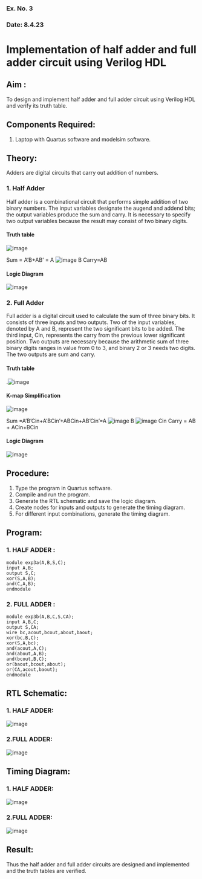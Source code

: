 ### Ex. No. 3
### Date: 8.4.23
# Implementation of half adder and full adder circuit using Verilog HDL
## Aim :
To design and implement half adder and full adder circuit using Verilog HDL and verify its truth table.
## Components Required:
1.	Laptop with Quartus software and modelsim software.
## Theory:
Adders are digital circuits that carry out addition of numbers.
### 1.	Half Adder
Half adder is a combinational circuit that performs simple addition of two binary numbers. The input variables designate the augend and addend bits; the output variables produce the sum and carry. It is necessary to specify two output variables because the result may consist of two binary digits.
#### Truth table
 ![image](https://github.com/rvinifa/Adder/assets/133735746/469bd63c-0a45-4d7a-a68a-b68bb36c637a)

Sum = A’B+AB’ = A  ![image](https://github.com/rvinifa/Adder/assets/133735746/aac88cdf-2255-4bff-971b-a3657a2c19e3)
     B
Carry=AB
#### Logic Diagram
 ![image](https://github.com/rvinifa/Adder/assets/133735746/c65758e5-f597-4204-8ab1-41575bd0c3e3)

### 2.	Full Adder
Full adder is a digital circuit used to calculate the sum of three binary bits. It consists of three inputs and two outputs. Two of the input variables, denoted by A and B, represent the two significant bits to be added. The third input, Cin, represents the carry from the previous lower significant position. Two outputs are necessary because the arithmetic sum of three binary digits ranges in value from 0 to 3, and binary 2 or 3 needs two digits. The two outputs are sum and carry. 
#### Truth table
  .![image](https://github.com/rvinifa/Adder/assets/133735746/f8301e61-a457-4c1b-97fd-1adcb039df01)

#### K-map Simplification
 ![image](https://github.com/rvinifa/Adder/assets/133735746/03a38bcf-2642-4391-8424-7011b94e6002)

Sum =A’B’Cin+A’BCin’+ABCin+AB’Cin’=A ![image](https://github.com/rvinifa/Adder/assets/133735746/d522a34d-a1e9-4d96-9b19-3cbc259cb7e2)
 B ![image](https://github.com/rvinifa/Adder/assets/133735746/f52fbe53-60e0-4c19-b728-7efb11d08248)
 Cin
Carry = AB + ACin+BCin
#### Logic Diagram
 ![image](https://github.com/rvinifa/Adder/assets/133735746/982f8574-d184-49fa-a66a-4201ea48c58d)

## Procedure:
1.	Type the program in Quartus software.
2.	Compile and run the program.
3.	Generate the RTL schematic and save the logic diagram.
4.	Create nodes for inputs and outputs to generate the timing diagram.
5.	For different input combinations, generate the timing diagram.


## Program:
### 1. HALF ADDER :
```
module exp3a(A,B,S,C);
input A,B;
output S,C;
xor(S,A,B);
and(C,A,B);
endmodule
```
### 2. FULL ADDER :
```
module exp3b(A,B,C,S,CA);
input A,B,C;
output S,CA;
wire bc,acout,bcout,about,baout;
xor(bc,B,C);
xor(S,A,bc);
and(acout,A,C);
and(about,A,B);
and(bcout,B,C);
or(baout,bcout,about);
or(CA,acout,baout);
endmodule
```
## RTL Schematic:
### 1. HALF ADDER:
![image](https://github.com/R-Udayakumar/Adder/assets/118708024/1290bf25-d665-452b-846f-0ae96bb0cb48)

### 2.FULL ADDER:
![image](https://github.com/R-Udayakumar/Adder/assets/118708024/c0099b01-4800-4ffe-b2ef-a0f967393eff)

## Timing Diagram:
### 1. HALF ADDER:
![image](https://github.com/R-Udayakumar/Adder/assets/118708024/d72e707f-03f1-4dc0-a41b-1ae84a57875f)

### 2.FULL ADDER:
![image](https://github.com/R-Udayakumar/Adder/assets/118708024/873525ce-c3c8-4de1-865b-9639d4d4a563)

## Result:
Thus the half adder and full adder circuits are designed and implemented and the truth tables are verified.
